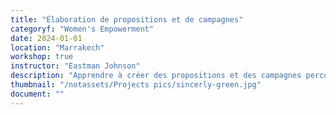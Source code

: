```yaml
---
title: "Élaboration de propositions et de campagnes"
categoryf: "Women's Empowerment"
date: 2024-01-01
location: "Marrakech"
workshop: true
instructor: "Eastman Johnson"
description: "Apprendre à créer des propositions et des campagnes percutantes."
thumbnail: "/notassets/Projects pics/sincerly-green.jpg"
document: ""
---
```

